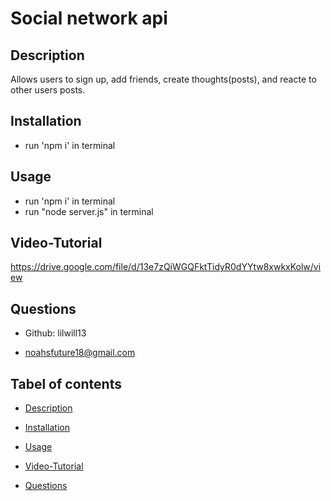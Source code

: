 # Social network api
## Description
Allows users to sign up, add friends, create thoughts(posts), and reacte to other users posts.

## Installation
- run 'npm i' in terminal

## Usage
- run 'npm i' in terminal
- run "node server.js" in terminal

## Video-Tutorial
https://drive.google.com/file/d/13e7zQiWGQFktTidyR0dYYtw8xwkxKolw/view
## Questions 

- Github: lilwill13

- noahsfuture18@gmail.com

## Tabel of contents

- [Description](#description)

- [Installation](#installation)

- [Usage](#usage)

- [Video-Tutorial](#video-tutorial)

- [Questions](#questions)